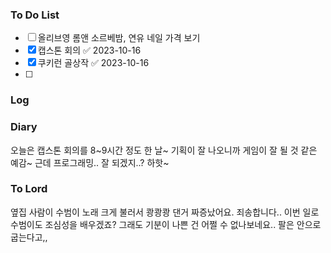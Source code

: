 ### To Do List
- [ ] 올리브영 롬앤 소르베밤, 연유 네일 가격 보기
- [x] 캡스톤 회의 ✅ 2023-10-16
- [x] 쿠키런 골상작 ✅ 2023-10-16
- [ ] 
### Log

### Diary
오늘은 캡스톤 회의를 8~9시간 정도 한 날~
기획이 잘 나오니까 게임이 잘 될 것 같은 예감~
근데 프로그래밍.. 잘 되겠지..? 하핫~
### To Lord
옆집 사람이 수범이 노래 크게 불러서 쾅쾅쾅 댄거 짜증났어요.
죄송합니다.. 이번 일로 수범이도 조심성을 배우겠죠?
그래도 기분이 나쁜 건 어쩔 수 없나보네요..
팔은 안으로 굽는다고,,